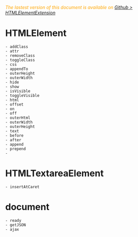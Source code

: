  <div class="Note" style="color:orange;font-style:italic">
 
The lastest version of this document is available on [Github > HTMLElementExtension](https://github.com/Sylvain59650/HTMLElementExtension/blob/master/README.md)
</div>

# HTMLElement
    - addClass
    - attr
    - removeClass
    - toggleClass
    - css
    - appendTo
    - outerHeight
    - outerWidth
    - hide
    - show
    - isVisible
    - toggleVisible
    - html
    - offset
    - on
    - off
    - outerHtml
    - outerWidth
    - outerHeight
    - text
    - before
    - after
    - append
    - prepend
    - 

# HTMLTextareaElement
    - insertAtCaret

# document
    - ready
    - getJSON
    - ajax
